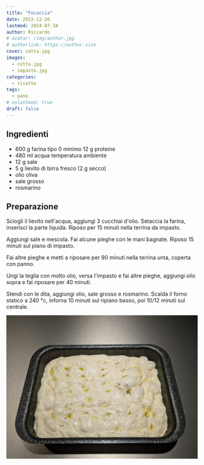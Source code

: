 ```yaml
---
title: "Focaccia"
date: 2022-12-26
lastmod: 2024-07-18
author: Riccardo
# avatar: /img/author.jpg
# authorlink: https://author.site
cover: cotta.jpg
images:
  - cotta.jpg
  - impasto.jpg
categories:
  - ricette
tags:
  - pane
# nolastmod: true
draft: false
---
```


## Ingredienti
- 600 g farina tipo 0 minimo 12 g proteine
- 480 ml acqua temperatura ambiente
- 12 g sale
- 5 g lievito di birra fresco (2 g secco)
- olio oliva
- sale grosso
- rosmarino 

<!--more-->

## Preparazione
Sciogli il lievito nell'acqua, aggiungi 3 cucchiai d'olio. Setaccia la farina, inserisci la parte liquida.
Riposo per 15 minuti nella terrina da impasto.

Aggiungi sale e mescola. Fai alcune pieghe con le mani bagnate. Riposo 15 minuti sul piano di impasto.

Fai altre pieghe e metti a riposare per 90 minuti nella terrina unta, coperta con panno.

Ungi la teglia con molto olio, versa l'impasto e fai altre pieghe, aggiungi olio sopra e fai riposare per 40 minuti.

Stendi con le dita, aggiungi olio, sale grosso e rosmarino. Scalda il forno statico a 240 °c, inforna 10 minuti sul ripiano basso, poi 10/12 minuti sul centrale.
 
 ![Placeholder](impasto.jpg)
